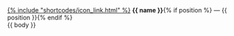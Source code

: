 <div class="contact-card" id="{{ name | slugify }}">
<a class="anchor" href="#{{ name | slugify }}">{% include "shortcodes/icon_link.html" %}</a>
<strong>{{ name }}</strong>{% if position %} — {{ position }}{% endif %}<br>
{{ body }}
</div>
